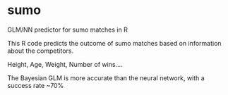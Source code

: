 # sumo
GLM/NN predictor for sumo matches in R

This R code predicts the outcome of sumo matches based on information about the competitors.

Height, Age, Weight, Number of wins....

The Bayesian GLM is more accurate than the neural network, with a success rate ~70%
